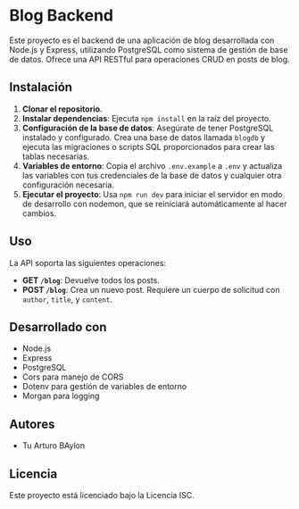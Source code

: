 # Blog Backend

Este proyecto es el backend de una aplicación de blog desarrollada con Node.js y Express, utilizando PostgreSQL como sistema de gestión de base de datos. Ofrece una API RESTful para operaciones CRUD en posts de blog.

## Instalación

1. **Clonar el repositorio**.
2. **Instalar dependencias**: Ejecuta `npm install` en la raíz del proyecto.
3. **Configuración de la base de datos**: Asegúrate de tener PostgreSQL instalado y configurado. Crea una base de datos llamada `blogdb` y ejecuta las migraciones o scripts SQL proporcionados para crear las tablas necesarias.
4. **Variables de entorno**: Copia el archivo `.env.example` a `.env` y actualiza las variables con tus credenciales de la base de datos y cualquier otra configuración necesaria.
5. **Ejecutar el proyecto**: Usa `npm run dev` para iniciar el servidor en modo de desarrollo con nodemon, que se reiniciará automáticamente al hacer cambios.

## Uso

La API soporta las siguientes operaciones:

- **GET `/blog`**: Devuelve todos los posts.
- **POST `/blog`**: Crea un nuevo post. Requiere un cuerpo de solicitud con `author`, `title`, y `content`.

## Desarrollado con

- Node.js
- Express
- PostgreSQL
- Cors para manejo de CORS
- Dotenv para gestión de variables de entorno
- Morgan para logging

## Autores

- Tu Arturo BAylon

## Licencia

Este proyecto está licenciado bajo la Licencia ISC.
